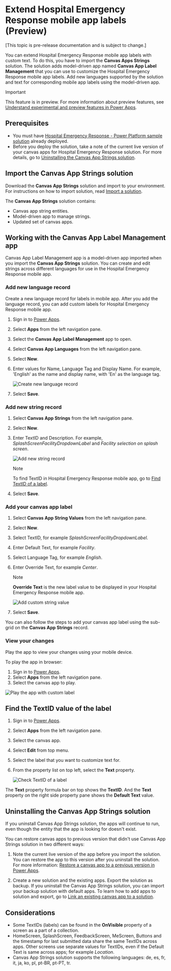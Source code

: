 # Extend Hospital Emergency Response mobile app labels (Preview)

[This topic is pre-release documentation and is subject to change.]

You can extend Hospital Emergency Response mobile app labels with custom text. To do this, you have to import the **Canvas Apps Strings** solution. The solution adds model-driven app named **Canvas App Label Management** that you can use to customize the Hospital Emergency Response mobile app labels. Add new languages supported by the solution and text for corresponding mobile app labels using the model-driven app.

> [!IMPORTANT]
> This feature is in preview. For more information about preview features, see [Understand experimental and preview features in Power Apps](https://docs.microsoft.com/powerapps/maker/canvas-apps/working-with-experimental-preview).

## Prerequisites

- You must have [Hospital Emergency Response - Power Platform sample solution](docs.microsoft.com/powerapps/sample-apps/emergency-response/overview) already deployed.
- Before you deploy the solution, take a note of the current live version of your canvas apps for Hospital Emergency Response solution. For more details, go to [Uninstalling the Canvas App Strings solution](#uninstalling-the-canvas-app-strings-solution).

## Import the Canvas App Strings solution

Download the **Canvas App Strings** solution and import to your environment. For instructions on how to import solution, read [Import a solution](https://docs.microsoft.com/powerapps/maker/model-driven-apps/distribute-model-driven-app#import-a-solution).

The **Canvas App Strings** solution contains:

- Canvas app string entities.
- Model-driven app to manage strings.
- Updated set of canvas apps.

## Working with the Canvas App Label Management app

Canvas App Label Management app is a model-driven app imported when you import the **Canvas App Strings** solution. You can create and edit strings across different languages for use in the Hospital Emergency Response mobile app.

### Add new language record

Create a new language record for labels in mobile app. After you add the language record, you can add custom labels for Hospital Emergency Response mobile app.

1. Sign in to [Power Apps](https://make.powerapps.com).
1. Select **Apps** from the left navigation pane.
1. Select the **Canvas App Label Management** app to open.
1. Select **Canvas App Languages** from the left navigation pane.
1. Select **New**.
1. Enter values for Name, Language Tag and Display Name. For example, 'English' as the name and display name, with 'En' as the language tag.

    ![Create new language record](media/01-create-language-tag.png "Create new language record")

1. Select **Save**.

### Add new string record

1. Select **Canvas App Strings** from the left navigation pane.
1. Select **New**.
1. Enter TextID and Description. For example, *SplashScreenFacilityDropdownLabel* and *Facility selection on splash screen*.

    ![Add new string record](media/02-create-string-record.png "Add new string record")

    > [!NOTE]
    > To find TextID in Hospital Emergency Response mobile app, go to [Find TextID of a label](#find-the-textid-value-of-the-label).

1. Select **Save**.

### Add your canvas app label

1. Select **Canvas App String Values** from the left navigation pane.
1. Select **New**.
1. Select TextID, for example *SplashScreenFacilityDropdownLabel*.
1. Enter Default Text, for example *Facility*.
1. Select Language Tag, for example *English*.
1. Enter Override Text, for example *Center*.

    > [!NOTE]
    > **Override Text** is the new label value to be displayed in your Hospital Emergency Response mobile app.

    ![Add custom string value](media/03-create-string-value.png "Add custom string value")

1. Select **Save**.

You can also follow the steps to add your canvas app label using the sub-grid on the **Canvas App Strings** record.

### View your changes

Play the app to view your changes using your mobile device.

To play the app in browser:

1. Sign in to [Power Apps](https://make.powerapps.com).
1. Select **Apps** from the left navigation pane.
1. Select the canvas app to play.

![Play the app with custom label](media/05-play-app-with-change.png "Play the app with custom label")

## Find the TextID value of the label

1. Sign in to [Power Apps](https://make.powerapps.com).
1. Select **Apps** from the left navigation pane.
1. Select the canvas app.
1. Select **Edit** from top menu.
1. Select the label that you want to customize text for.
1. From the property list on top left, select the **Text** property.

    ![Check TextID of a label](media/04-get-canvasapp-textid.png "Check TextID of a label")

The **Text** property formula bar on top shows the **TextID**. And the **Text** property on the right side property pane shows the **Default Text** value.

## Uninstalling the Canvas App Strings solution

If you uninstall Canvas App Strings solution, the apps will continue to run, even though the entity that the app is looking for doesn't exist.

You can restore canvas apps to previous version that didn't use Canvas App Strings solution in two different ways:

1. Note the current live version of the app before you import the solution. You can restore the app to this version after you uninstall the solution. For more information: [Restore a canvas app to a previous version in Power Apps](https://docs.microsoft.com/powerapps/maker/canvas-apps/restore-an-app).

1. Create a new solution and the existing apps. Export the solution as backup. If you uninstall the Canvas App Strings solution, you can import your backup solution with default apps. To learn how to add apps to solution and export, go to [Link an existing canvas app to a solution](https://docs.microsoft.com/powerapps/maker/canvas-apps/add-app-solution#link-an-existing-canvas-app-to-a-solution).

## Considerations

- Some TextIDs (labels) can be found in the **OnVisible** property of a screen as a part of a collection.
- HomeScreen, SplashScreen, FeedbackScreen, MeScreen, Buttons and the timestamp for last submitted data share the same TextIDs across apps. Other screens use separate values for TextIDs, even if the Default Text is same across apps; for example *Location*.
- Canvas App Strings solution supports the following languages: de, es, fr, it, ja, ko, pl, pt-BR, pt-PT, tr.
